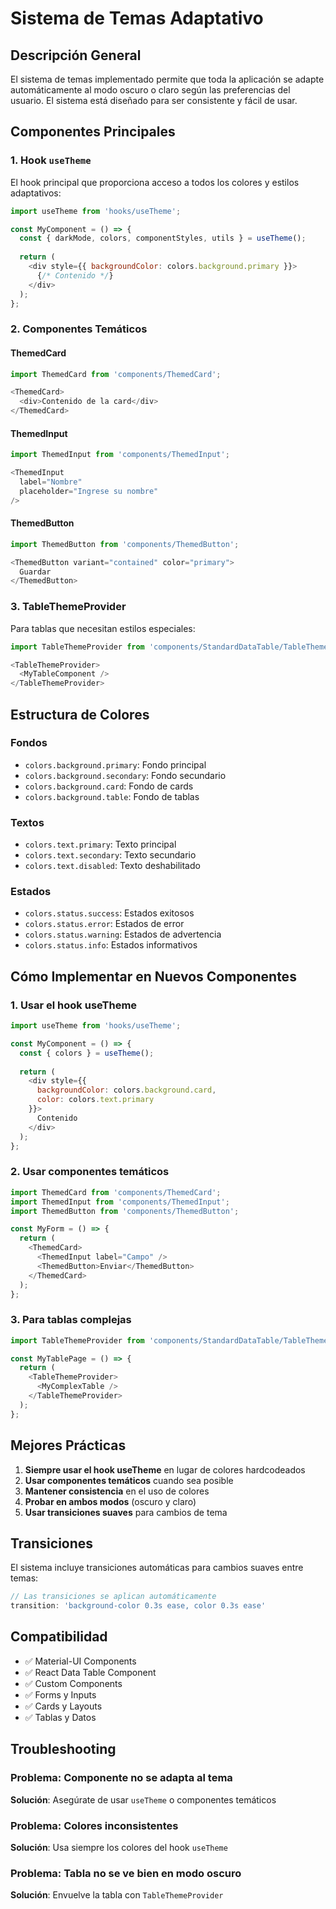 # Sistema de Temas Adaptativo

## Descripción General

El sistema de temas implementado permite que toda la aplicación se adapte automáticamente al modo oscuro o claro según las preferencias del usuario. El sistema está diseñado para ser consistente y fácil de usar.

## Componentes Principales

### 1. Hook `useTheme`

El hook principal que proporciona acceso a todos los colores y estilos adaptativos:

```javascript
import useTheme from 'hooks/useTheme';

const MyComponent = () => {
  const { darkMode, colors, componentStyles, utils } = useTheme();
  
  return (
    <div style={{ backgroundColor: colors.background.primary }}>
      {/* Contenido */}
    </div>
  );
};
```

### 2. Componentes Temáticos

#### ThemedCard
```javascript
import ThemedCard from 'components/ThemedCard';

<ThemedCard>
  <div>Contenido de la card</div>
</ThemedCard>
```

#### ThemedInput
```javascript
import ThemedInput from 'components/ThemedInput';

<ThemedInput 
  label="Nombre"
  placeholder="Ingrese su nombre"
/>
```

#### ThemedButton
```javascript
import ThemedButton from 'components/ThemedButton';

<ThemedButton variant="contained" color="primary">
  Guardar
</ThemedButton>
```

### 3. TableThemeProvider

Para tablas que necesitan estilos especiales:

```javascript
import TableThemeProvider from 'components/StandardDataTable/TableThemeProvider';

<TableThemeProvider>
  <MyTableComponent />
</TableThemeProvider>
```

## Estructura de Colores

### Fondos
- `colors.background.primary`: Fondo principal
- `colors.background.secondary`: Fondo secundario
- `colors.background.card`: Fondo de cards
- `colors.background.table`: Fondo de tablas

### Textos
- `colors.text.primary`: Texto principal
- `colors.text.secondary`: Texto secundario
- `colors.text.disabled`: Texto deshabilitado

### Estados
- `colors.status.success`: Estados exitosos
- `colors.status.error`: Estados de error
- `colors.status.warning`: Estados de advertencia
- `colors.status.info`: Estados informativos

## Cómo Implementar en Nuevos Componentes

### 1. Usar el hook useTheme
```javascript
import useTheme from 'hooks/useTheme';

const MyComponent = () => {
  const { colors } = useTheme();
  
  return (
    <div style={{ 
      backgroundColor: colors.background.card,
      color: colors.text.primary 
    }}>
      Contenido
    </div>
  );
};
```

### 2. Usar componentes temáticos
```javascript
import ThemedCard from 'components/ThemedCard';
import ThemedInput from 'components/ThemedInput';
import ThemedButton from 'components/ThemedButton';

const MyForm = () => {
  return (
    <ThemedCard>
      <ThemedInput label="Campo" />
      <ThemedButton>Enviar</ThemedButton>
    </ThemedCard>
  );
};
```

### 3. Para tablas complejas
```javascript
import TableThemeProvider from 'components/StandardDataTable/TableThemeProvider';

const MyTablePage = () => {
  return (
    <TableThemeProvider>
      <MyComplexTable />
    </TableThemeProvider>
  );
};
```

## Mejores Prácticas

1. **Siempre usar el hook useTheme** en lugar de colores hardcodeados
2. **Usar componentes temáticos** cuando sea posible
3. **Mantener consistencia** en el uso de colores
4. **Probar en ambos modos** (oscuro y claro)
5. **Usar transiciones suaves** para cambios de tema

## Transiciones

El sistema incluye transiciones automáticas para cambios suaves entre temas:

```javascript
// Las transiciones se aplican automáticamente
transition: 'background-color 0.3s ease, color 0.3s ease'
```

## Compatibilidad

- ✅ Material-UI Components
- ✅ React Data Table Component
- ✅ Custom Components
- ✅ Forms y Inputs
- ✅ Cards y Layouts
- ✅ Tablas y Datos

## Troubleshooting

### Problema: Componente no se adapta al tema
**Solución**: Asegúrate de usar `useTheme` o componentes temáticos

### Problema: Colores inconsistentes
**Solución**: Usa siempre los colores del hook `useTheme`

### Problema: Tabla no se ve bien en modo oscuro
**Solución**: Envuelve la tabla con `TableThemeProvider` 